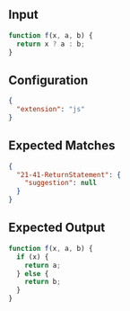
## Input
```javascript input
function f(x, a, b) {
  return x ? a : b;
}
```

## Configuration
```json configuration
{
  "extension": "js"
}
```

## Expected Matches
```json expected matches
{
  "21-41-ReturnStatement": {
    "suggestion": null
  }
}
```

## Expected Output
```javascript expected output
function f(x, a, b) {
  if (x) {
    return a;
  } else {
    return b;
  }
}
```
